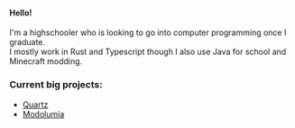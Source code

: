 #### Hello!
I'm a highschooler who is looking to go into computer programming once I graduate.<br>
I mostly work in Rust and Typescript though I also use Java for school and Minecraft modding.
### Current big projects: 
  - [Quartz](https://github.com/rusty-quartz/quartz)
  - [Modolumia](https://github.com/maddymakesgames/modolumia)

<!--
**maddymakesgames/maddymakesgames** is a ✨ _special_ ✨ repository because its `README.md` (this file) appears on your GitHub profile.

Here are some ideas to get you started:

- 🔭 I’m currently working on ...
- 🌱 I’m currently learning ...
- 👯 I’m looking to collaborate on ...
- 🤔 I’m looking for help with ...
- 💬 Ask me about ...
- 📫 How to reach me: ...
- 😄 Pronouns: ...
- ⚡ Fun fact: ...
-->
